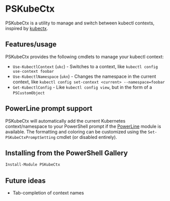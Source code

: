 # PSKubeCtx

PSKubeCtx is a utility to manage and switch between kubectl contexts, inspired by [kubectx].

[kubectx]: https://github.com/ahmetb/kubectx

## Features/usage

PSKubeCtx provides the following cmdlets to manage your kubectl context:

-   `Use-KubectlContext` (`ukc`) - Switches to a context, like `kubectl config use-context foobar`
-   `Use-KubectlNamespace` (`ukn`) - Changes the namespace in the current context, like `kubectl config set-context <current> --namespace=foobar`
-   `Get-KubectlConfig` - Like `kubectl config view`, but in the form of a `PSCustomObject`

## PowerLine prompt support

PSKubeCtx will automatically add the current Kubernetes context/namespace to your PowerShell prompt if the [PowerLine][powerline] module is available. The formatting and coloring can be customized using the `Set-PSKubeCtxPromptSetting` cmdlet (or disabled entirely).

[powerline]: https://github.com/Jaykul/PowerLine

## Installing from the PowerShell Gallery

```powershell
Install-Module PSKubeCtx
```

## Future ideas

-   Tab-completion of context names
